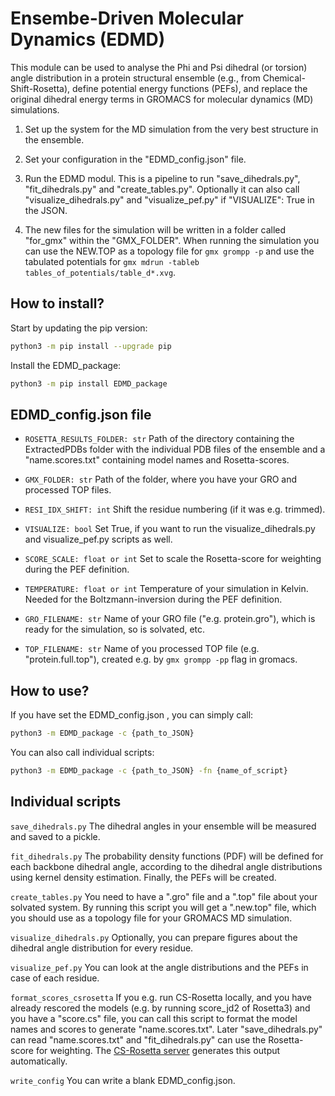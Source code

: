 # Ensembe-Driven Molecular Dynamics (EDMD)
This module can be used to analyse the Phi and Psi dihedral (or torsion) angle distribution 
in a protein structural ensemble (e.g., from Chemical-Shift-Rosetta), define potential energy functions (PEFs), 
and replace the original dihedral energy terms in GROMACS for molecular dynamics (MD) simulations.

1. Set up the system for the MD simulation from the very best structure in the ensemble. 

2. Set your configuration in the "EDMD_config.json" file.

3. Run the EDMD modul. This is a pipeline to run "save_dihedrals.py", "fit_dihedrals.py" and "create_tables.py". 
Optionally it can also call "visualize_dihedrals.py" and  "visualize_pef.py" if "VISUALIZE": True in the JSON.

4. The new files for the simulation will be written in a folder called "for_gmx" within the "GMX_FOLDER". 
When running the simulation you can use the NEW.TOP as a topology file for `gmx grompp -p` 
and use the tabulated potentials for `gmx mdrun -tableb tables_of_potentials/table_d*.xvg`.

## How to install?
Start by updating the pip version:
```bash
python3 -m pip install --upgrade pip
```

Install the EDMD_package:
```bash
python3 -m pip install EDMD_package
```

## EDMD_config.json file
- `ROSETTA_RESULTS_FOLDER: str` Path of the directory containing the ExtractedPDBs folder with the individual PDB files of the ensemble and a "name.scores.txt" containing model names and Rosetta-scores.

- `GMX_FOLDER: str` Path of the folder, where you have your GRO and processed TOP files.

- `RESI_IDX_SHIFT: int` Shift the residue numbering (if it was e.g. trimmed).

- `VISUALIZE: bool` Set True, if you want to run the visualize_dihedrals.py and visualize_pef.py scripts as well.

- `SCORE_SCALE: float or int` Set to scale the Rosetta-score for weighting during the PEF definition.

- `TEMPERATURE: float or int` Temperature of your simulation in Kelvin. Needed for the Boltzmann-inversion during the PEF definition.

- `GRO_FILENAME: str` Name of your GRO file ("e.g. protein.gro"), which is ready for the simulation, so is solvated, etc.

- `TOP_FILENAME: str` Name of you processed TOP file (e.g. "protein.full.top"), 
created e.g. by `gmx grompp -pp` flag in gromacs.

## How to use?
If you have set the EDMD_config.json , you can simply call:
```bash
python3 -m EDMD_package -c {path_to_JSON}
```

You can also call individual scripts:
```bash
python3 -m EDMD_package -c {path_to_JSON} -fn {name_of_script}
```

## Individual scripts
`save_dihedrals.py` The dihedral angles in your ensemble will be measured and saved to a pickle.

`fit_dihedrals.py` The probability density functions (PDF) will be defined for each backbone dihedral angle, 
according to the dihedral angle distributions using kernel density estimation. Finally, the PEFs will be created.

`create_tables.py` You need to have a ".gro" file and a ".top" file about your solvated system. 
By running this script you will get a ".new.top" file, which you should use as a topology file for your GROMACS MD simulation.

`visualize_dihedrals.py` Optionally, you can prepare figures about the dihedral angle distribution for every residue.

`visualize_pef.py` You can look at the angle distributions and the PEFs in case of each residue.

`format_scores_csrosetta` If you e.g. run CS-Rosetta locally, and you have already rescored the models 
(e.g. by running score_jd2 of Rosetta3) and you have a "score.cs" file, 
you can call this script to format the model names and scores to generate "name.scores.txt".
Later "save_dihedrals.py" can read "name.scores.txt" and "fit_dihedrals.py" can use the Rosetta-score for weighting. 
The [CS-Rosetta server](https://csrosetta.bmrb.io/submit) generates this output automatically.

`write_config` You can write a blank EDMD_config.json.

